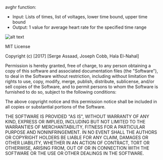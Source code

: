 avghr function:

-	Input: Lists of times, list of voltages, lower time bound, upper time bound
-	Output: 1 value for average heart rate for the specified time range


![alt text](https://travis-ci.org/sergeassaad/bme590hrm.svg?branch=master)

MIT License

Copyright (c) [2017] [Serge Assaad, Joseph Cobb, Hala El-Nahal]

Permission is hereby granted, free of charge, to any person obtaining a copy
of this software and associated documentation files (the "Software"), to deal
in the Software without restriction, including without limitation the rights
to use, copy, modify, merge, publish, distribute, sublicense, and/or sell
copies of the Software, and to permit persons to whom the Software is
furnished to do so, subject to the following conditions:

The above copyright notice and this permission notice shall be included in all
copies or substantial portions of the Software.

THE SOFTWARE IS PROVIDED "AS IS", WITHOUT WARRANTY OF ANY KIND, EXPRESS OR
IMPLIED, INCLUDING BUT NOT LIMITED TO THE WARRANTIES OF MERCHANTABILITY,
FITNESS FOR A PARTICULAR PURPOSE AND NONINFRINGEMENT. IN NO EVENT SHALL THE
AUTHORS OR COPYRIGHT HOLDERS BE LIABLE FOR ANY CLAIM, DAMAGES OR OTHER
LIABILITY, WHETHER IN AN ACTION OF CONTRACT, TORT OR OTHERWISE, ARISING FROM,
OUT OF OR IN CONNECTION WITH THE SOFTWARE OR THE USE OR OTHER DEALINGS IN THE
SOFTWARE.
